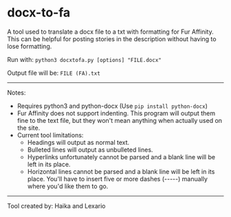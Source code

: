 # docx-to-fa
A tool used to translate a docx file to a txt with formatting for Fur Affinity. This can be helpful for posting stories in the description without having to lose formatting.

Run with: `python3 docxtofa.py [options] "FILE.docx"`

Output file will be: `FILE (FA).txt`

-----

Notes:

* Requires python3 and python-docx (Use `pip install python-docx`)
* Fur Affinity does not support indenting. This program will output them fine to the text file, but they won't mean anything when actually used on the site.
* Current tool limitations:
  * Headings will output as normal text.
  * Bulleted lines will output as unbulleted lines.
  * Hyperlinks unfortunately cannot be parsed and a blank line will be left in its place.
  * Horizontal lines cannot be parsed and a blank line will be left in its place. You'll have to insert five or more dashes (-----) manually where you'd like them to go.

-----

Tool created by: Haika and Lexario
